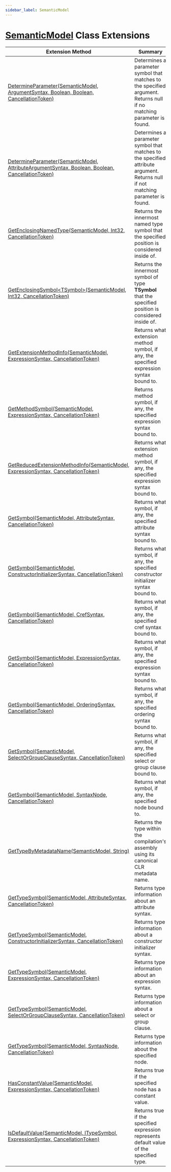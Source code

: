 ```yaml
---
sidebar_label: SemanticModel
---
```


# [SemanticModel](https://docs.microsoft.com/en-us/dotnet/api/microsoft.codeanalysis.semanticmodel) Class Extensions

| Extension Method | Summary |
| ---------------- | ------- |
| [DetermineParameter(SemanticModel, ArgumentSyntax, Boolean, Boolean, CancellationToken)](../../Roslynator/CSharp/CSharpExtensions/DetermineParameter/index.md#Roslynator_CSharp_CSharpExtensions_DetermineParameter_Microsoft_CodeAnalysis_SemanticModel_Microsoft_CodeAnalysis_CSharp_Syntax_ArgumentSyntax_System_Boolean_System_Boolean_System_Threading_CancellationToken_) | Determines a parameter symbol that matches to the specified argument\. Returns null if no matching parameter is found\. |
| [DetermineParameter(SemanticModel, AttributeArgumentSyntax, Boolean, Boolean, CancellationToken)](../../Roslynator/CSharp/CSharpExtensions/DetermineParameter/index.md#Roslynator_CSharp_CSharpExtensions_DetermineParameter_Microsoft_CodeAnalysis_SemanticModel_Microsoft_CodeAnalysis_CSharp_Syntax_AttributeArgumentSyntax_System_Boolean_System_Boolean_System_Threading_CancellationToken_) | Determines a parameter symbol that matches to the specified attribute argument\. Returns null if not matching parameter is found\. |
| [GetEnclosingNamedType(SemanticModel, Int32, CancellationToken)](../../Roslynator/SemanticModelExtensions/GetEnclosingNamedType/index.md) | Returns the innermost named type symbol that the specified position is considered inside of\. |
| [GetEnclosingSymbol&lt;TSymbol&gt;(SemanticModel, Int32, CancellationToken)](../../Roslynator/SemanticModelExtensions/GetEnclosingSymbol/index.md) | Returns the innermost symbol of type **TSymbol** that the specified position is considered inside of\. |
| [GetExtensionMethodInfo(SemanticModel, ExpressionSyntax, CancellationToken)](../../Roslynator/CSharp/CSharpExtensions/GetExtensionMethodInfo/index.md) | Returns what extension method symbol, if any, the specified expression syntax bound to\. |
| [GetMethodSymbol(SemanticModel, ExpressionSyntax, CancellationToken)](../../Roslynator/CSharp/CSharpExtensions/GetMethodSymbol/index.md) | Returns method symbol, if any, the specified expression syntax bound to\. |
| [GetReducedExtensionMethodInfo(SemanticModel, ExpressionSyntax, CancellationToken)](../../Roslynator/CSharp/CSharpExtensions/GetReducedExtensionMethodInfo/index.md) | Returns what extension method symbol, if any, the specified expression syntax bound to\. |
| [GetSymbol(SemanticModel, AttributeSyntax, CancellationToken)](../../Roslynator/CSharp/CSharpExtensions/GetSymbol/index.md#Roslynator_CSharp_CSharpExtensions_GetSymbol_Microsoft_CodeAnalysis_SemanticModel_Microsoft_CodeAnalysis_CSharp_Syntax_AttributeSyntax_System_Threading_CancellationToken_) | Returns what symbol, if any, the specified attribute syntax bound to\. |
| [GetSymbol(SemanticModel, ConstructorInitializerSyntax, CancellationToken)](../../Roslynator/CSharp/CSharpExtensions/GetSymbol/index.md#Roslynator_CSharp_CSharpExtensions_GetSymbol_Microsoft_CodeAnalysis_SemanticModel_Microsoft_CodeAnalysis_CSharp_Syntax_ConstructorInitializerSyntax_System_Threading_CancellationToken_) | Returns what symbol, if any, the specified constructor initializer syntax bound to\. |
| [GetSymbol(SemanticModel, CrefSyntax, CancellationToken)](../../Roslynator/CSharp/CSharpExtensions/GetSymbol/index.md#Roslynator_CSharp_CSharpExtensions_GetSymbol_Microsoft_CodeAnalysis_SemanticModel_Microsoft_CodeAnalysis_CSharp_Syntax_CrefSyntax_System_Threading_CancellationToken_) | Returns what symbol, if any, the specified cref syntax bound to\. |
| [GetSymbol(SemanticModel, ExpressionSyntax, CancellationToken)](../../Roslynator/CSharp/CSharpExtensions/GetSymbol/index.md#Roslynator_CSharp_CSharpExtensions_GetSymbol_Microsoft_CodeAnalysis_SemanticModel_Microsoft_CodeAnalysis_CSharp_Syntax_ExpressionSyntax_System_Threading_CancellationToken_) | Returns what symbol, if any, the specified expression syntax bound to\. |
| [GetSymbol(SemanticModel, OrderingSyntax, CancellationToken)](../../Roslynator/CSharp/CSharpExtensions/GetSymbol/index.md#Roslynator_CSharp_CSharpExtensions_GetSymbol_Microsoft_CodeAnalysis_SemanticModel_Microsoft_CodeAnalysis_CSharp_Syntax_OrderingSyntax_System_Threading_CancellationToken_) | Returns what symbol, if any, the specified ordering syntax bound to\. |
| [GetSymbol(SemanticModel, SelectOrGroupClauseSyntax, CancellationToken)](../../Roslynator/CSharp/CSharpExtensions/GetSymbol/index.md#Roslynator_CSharp_CSharpExtensions_GetSymbol_Microsoft_CodeAnalysis_SemanticModel_Microsoft_CodeAnalysis_CSharp_Syntax_SelectOrGroupClauseSyntax_System_Threading_CancellationToken_) | Returns what symbol, if any, the specified select or group clause bound to\. |
| [GetSymbol(SemanticModel, SyntaxNode, CancellationToken)](../../Roslynator/SemanticModelExtensions/GetSymbol/index.md) | Returns what symbol, if any, the specified node bound to\. |
| [GetTypeByMetadataName(SemanticModel, String)](../../Roslynator/SemanticModelExtensions/GetTypeByMetadataName/index.md) | Returns the type within the compilation's assembly using its canonical CLR metadata name\. |
| [GetTypeSymbol(SemanticModel, AttributeSyntax, CancellationToken)](../../Roslynator/CSharp/CSharpExtensions/GetTypeSymbol/index.md#Roslynator_CSharp_CSharpExtensions_GetTypeSymbol_Microsoft_CodeAnalysis_SemanticModel_Microsoft_CodeAnalysis_CSharp_Syntax_AttributeSyntax_System_Threading_CancellationToken_) | Returns type information about an attribute syntax\. |
| [GetTypeSymbol(SemanticModel, ConstructorInitializerSyntax, CancellationToken)](../../Roslynator/CSharp/CSharpExtensions/GetTypeSymbol/index.md#Roslynator_CSharp_CSharpExtensions_GetTypeSymbol_Microsoft_CodeAnalysis_SemanticModel_Microsoft_CodeAnalysis_CSharp_Syntax_ConstructorInitializerSyntax_System_Threading_CancellationToken_) | Returns type information about a constructor initializer syntax\. |
| [GetTypeSymbol(SemanticModel, ExpressionSyntax, CancellationToken)](../../Roslynator/CSharp/CSharpExtensions/GetTypeSymbol/index.md#Roslynator_CSharp_CSharpExtensions_GetTypeSymbol_Microsoft_CodeAnalysis_SemanticModel_Microsoft_CodeAnalysis_CSharp_Syntax_ExpressionSyntax_System_Threading_CancellationToken_) | Returns type information about an expression syntax\. |
| [GetTypeSymbol(SemanticModel, SelectOrGroupClauseSyntax, CancellationToken)](../../Roslynator/CSharp/CSharpExtensions/GetTypeSymbol/index.md#Roslynator_CSharp_CSharpExtensions_GetTypeSymbol_Microsoft_CodeAnalysis_SemanticModel_Microsoft_CodeAnalysis_CSharp_Syntax_SelectOrGroupClauseSyntax_System_Threading_CancellationToken_) | Returns type information about a select or group clause\. |
| [GetTypeSymbol(SemanticModel, SyntaxNode, CancellationToken)](../../Roslynator/SemanticModelExtensions/GetTypeSymbol/index.md) | Returns type information about the specified node\. |
| [HasConstantValue(SemanticModel, ExpressionSyntax, CancellationToken)](../../Roslynator/CSharp/CSharpExtensions/HasConstantValue/index.md) | Returns true if the specified node has a constant value\. |
| [IsDefaultValue(SemanticModel, ITypeSymbol, ExpressionSyntax, CancellationToken)](../../Roslynator/CSharp/CSharpExtensions/IsDefaultValue/index.md) | Returns true if the specified expression represents default value of the specified type\. |

